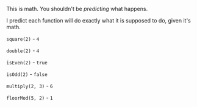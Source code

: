 This is math. You shouldn't be *predicting* what happens.

I predict each function will do exactly what it is supposed to do, given it's math.

`square(2)` - `4`

`double(2)` - `4`

`isEven(2)` - `true`

`isOdd(2)` - `false`

`multiply(2, 3)` - `6`

`floorMod(5, 2)` - `1`